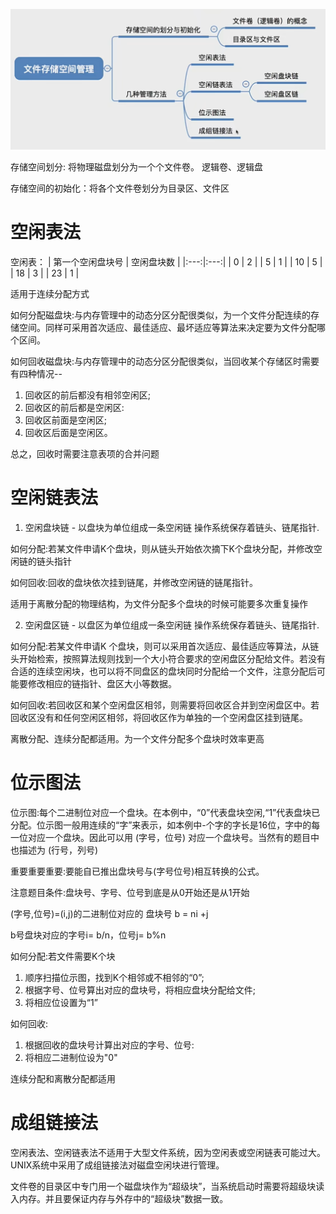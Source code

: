 ![存储空间](./img/3.存储空间.png)

存储空间划分: 将物理磁盘划分为一个个文件卷。 逻辑卷、逻辑盘

存储空间的初始化：将各个文件卷划分为目录区、文件区

# 空闲表法

空闲表：
| 第一个空闲盘块号 | 空闲盘块数 |
|:---:|:---:|
| 0 | 2 |
| 5 | 1 |
| 10 | 5 |
| 18 | 3 |
| 23 | 1 |

适用于连续分配方式

如何分配磁盘块:与内存管理中的动态分区分配很类似，为一个文件分配连续的存储空间。同样可采用首次适应、最佳适应、最坏适应等算法来决定要为文件分配哪个区间。


如何回收磁盘块:与内存管理中的动态分区分配很类似，当回收某个存储区时需要有四种情况--
1. 回收区的前后都没有相邻空闲区;
2. 回收区的前后都是空闲区:
3. 回收区前面是空闲区;
4. 回收区后面是空闲区。

总之，回收时需要注意表项的合并问题

# 空闲链表法
1. 空闲盘块链 - 以盘块为单位组成一条空闲链
操作系统保存着链头、链尾指针.

如何分配:若某文件申请K个盘块，则从链头开始依次摘下K个盘块分配，并修改空闲链的链头指针

如何回收:回收的盘块依次挂到链尾，并修改空闲链的链尾指针。

适用于离散分配的物理结构，为文件分配多个盘块的时候可能要多次重复操作



2. 空闲盘区链 - 以盘区为单位组成一条空闲链
操作系统保存着链头、链尾指针.

如何分配:若某文件申请K 个盘块，则可以采用首次适应、最佳适应等算法，从链头开始检索，按照算法规则找到一个大小符合要求的空闲盘区分配给文件。若没有合适的连续空闲块，也可以将不同盘区的盘块同时分配给一个文件，注意分配后可能要修改相应的链指针、盘区大小等数据。

如何回收:若回收区和某个空闲盘区相邻，则需要将回收区合并到空闲盘区中。若回收区没有和任何空闲区相邻，将回收区作为单独的一个空闲盘区挂到链尾。

离散分配、连续分配都适用。为一个文件分配多个盘块时效率更高

# 位示图法
位示图:每个二进制位对应一个盘块。在本例中，“0”代表盘块空闲,“1”代表盘块已分配。位示图一般用连续的“字”来表示，如本例中-个字的字长是16位，字中的每一位对应一个盘块。因此可以用 (字号，位号) 对应一个盘块号。当然有的题目中也描述为 (行号，列号)

重要重要重要:要能自已推出盘块号与(字号位号)相互转换的公式。

注意题目条件:盘块号、字号、位号到底是从0开始还是从1开始

(字号,位号)=(i,j)的二进制位对应的 盘块号 b = ni +j

b号盘块对应的字号i= b/n，位号j= b%n

如何分配:若文件需要K个块
1. 顺序扫描位示图，找到K个相邻或不相邻的“0”;
2. 根据字号、位号算出对应的盘块号，将相应盘块分配给文件;
3. 将相应位设置为“1”

如何回收:
1. 根据回收的盘块号计算出对应的字号、位号:
2. 将相应二进制位设为"0"

连续分配和离散分配都适用
# 成组链接法
空闲表法、空闲链表法不适用于大型文件系统，因为空闲表或空闲链表可能过大。UNIX系统中采用了成组链接法对磁盘空闲块进行管理。

文件卷的目录区中专门用一个磁盘块作为“超级块”，当系统启动时需要将超级块读入内存。并且要保证内存与外存中的“超级块”数据一致。

